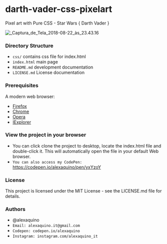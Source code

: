 # darth-vader-css-pixelart

Pixel art with Pure CSS - Star Wars { Darth Vader }

![_Captura_de_Tela_2018-08-22_às_23.43.16](/uploads/cca9c021d8b058b633a05b7d85b1a881/_Captura_de_Tela_2018-08-22_às_23.43.16.png)

### Directory Structure

* `css/` contains css file for index.html
* `index.html` main page
* `README.md` development documentation
* `LICENSE.md` License documentation


### Prerequisites

A modern web browser:
* [Firefox] 
* [Chrome] 
* [Opera]
* [IExplorer] 

[Firefox]: https://www.mozilla.org/pt-BR/firefox/new
[Chrome]: https://www.google.com/chrome
[Opera]: http://www.opera.com
[IExplorer]: https://www.microsoft.com/pt-br/download/internet-explorer.aspx


### View the project in your browser

* You can click clone the project to desktop, locate the index.html file and double-click it. This will automatically open the file in your default Web browser. 
* `You can also access my CodePen:` https://codepen.io/alexaquino/pen/yxYzoY

### License

This project is licensed under the MIT License - see the LICENSE.md file for details.

### Authors

* @alexaquino
* `Email: alexaquino.it@gmail.com`
* `Codepen: codepen.io/alexaquino`
* `Instagram: instagram.com/alexaquino_it`
